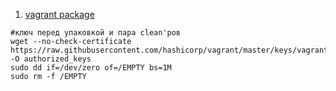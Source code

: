   1. [vagrant package](https://sys-adm.in/virtualization/793-sozdanie-vagrant-box-a-shablona-virtualnoj-mashiny-centos-dlya-virtualbox.html)  
```
#ключ перед упаковкой и пара сlean'ров
wget --no-check-certificate https://raw.githubusercontent.com/hashicorp/vagrant/master/keys/vagrant.pub -O authorized_keys
sudo dd if=/dev/zero of=/EMPTY bs=1M
sudo rm -f /EMPTY
```
